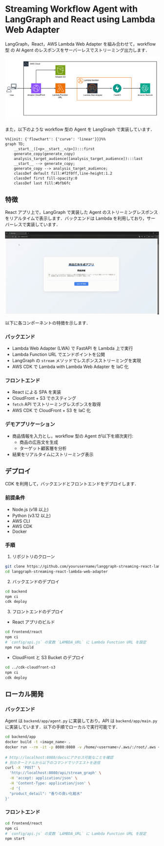 # Streaming Workflow Agent with LangGraph and React using Lambda Web Adapter

LangGraph，React，AWS Lambda Web Adapter を組み合わせて，workflow 型 の AI Agent のレスポンスをサーバーレスでストリーミング出力します．

![architecture](./assets/architecture.png)

また，以下のような workflow 型の Agent を LangGraph で実装しています．

```mermaid
%%{init: {'flowchart': {'curve': 'linear'}}}%%
graph TD;
	__start__([<p>__start__</p>]):::first
	generate_copy(generate_copy)
	analysis_target_audience([analysis_target_audience]):::last
	__start__ --> generate_copy;
	generate_copy --> analysis_target_audience;
	classDef default fill:#f2f0ff,line-height:1.2
	classDef first fill-opacity:0
	classDef last fill:#bfb6fc
```

## 特徴

React アプリ上で，LangGraph で実装した Agent のストリーミングレスポンスをリアルタイムで表示します．バックエンドは Lambda を利用しており，サーバーレスで実装しています．

![demo](./assets/demo_lwa_react.gif)

以下に各コンポーネントの特徴を示します．

### バックエンド

- Lambda Web Adapter (LWA) で FastAPI を Lambda 上で実行
- Lambda Function URL でエンドポイントを公開
- LangGraph の `stream` メソッドでレスポンスストリーミングを実現
- AWS CDK で Lambda with Lambda Web Adapter を IaC 化

### フロントエンド

- React による SPA を実装
- CloudFront + S3 でホスティング
- `fetch` API でストリーミングレスポンスを取得
- AWS CDK で CloudFront + S3 を IaC 化

### デモアプリケーション

- 商品情報を入力とし，workflow 型の Agent が以下を順次実行:
  - 商品の広告文を生成
  - ターゲット顧客層を分析
- 結果をリアルタイムにストリーミング表示

## デプロイ

CDK を利用して，バックエンドとフロントエンドをデプロイします．

### 前提条件

- Node.js (v18 以上)
- Python (v3.12 以上)
- AWS CLI
- AWS CDK
- Docker

### 手順

1. リポジトリのクローン

```bash
git clone https://github.com/yourusername/langgraph-streaming-react-lambda-web-adapter.git
cd langgraph-streaming-react-lambda-web-adapter
```

2. バックエンドのデプロイ

```bash
cd backend
npm ci
cdk deploy
```

3. フロントエンドのデプロイ

- React アプリのビルド

```bash
cd frontend/react
npm ci
# `config/api.js` の変数 `LAMBDA_URL` に Lambda Function URL を設定
npm run build
```

- CloudFront と S3 Bucket のデプロイ

```bash
cd ../cdk-cloudfront-s3
npm ci
cdk deploy
```

## ローカル開発

### バックエンド

Agent は `backend/app/agent.py` に実装しており，API は `backend/app/main.py` に実装しています．以下の手順でローカルで実行可能です．

```bash
cd backend/app
docker build -t <image_name> .
docker run --rm -it -p 8080:8080 -v /home/<username>/.aws/:/root/.aws <image_name>

# http://localhost:8080/docsにアクセス可能なことを確認
# 別のターミナルから以下のコマンドでリクエストを送信
curl -X 'POST' \
  'http://localhost:8080/api/stream_graph' \
  -H 'accept: application/json' \
  -H 'Content-Type: application/json' \
  -d '{
  "product_detail": "香りの良い化粧水"
}'
```

### フロントエンド

```bash
cd frontend/react
npm ci
# `config/api.js` の変数 `LAMBDA_URL` に Lambda Function URL を設定
npm start
```
